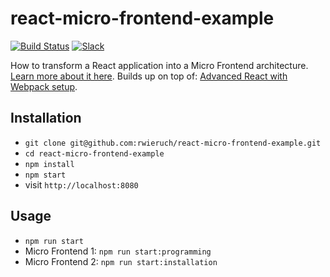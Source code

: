 # react-micro-frontend-example

[![Build Status](https://travis-ci.org/rwieruch/react-micro-frontend-example.svg?branch=master)](https://travis-ci.org/rwieruch/react-micro-frontend-example) [![Slack](https://slack-the-road-to-learn-react.wieruch.com/badge.svg)](https://slack-the-road-to-learn-react.wieruch.com/)

How to transform a React application into a Micro Frontend architecture. [Learn more about it here](https://www.robinwieruch.de/react-micro-frontend). Builds up on top of: [Advanced React with Webpack setup](https://github.com/rwieruch/advanced-react-webpack-babel-setup).

## Installation

- `git clone git@github.com:rwieruch/react-micro-frontend-example.git`
- `cd react-micro-frontend-example`
- `npm install`
- `npm start`
- visit `http://localhost:8080`

## Usage

- `npm run start`
- Micro Frontend 1: `npm run start:programming`
- Micro Frontend 2: `npm run start:installation`
